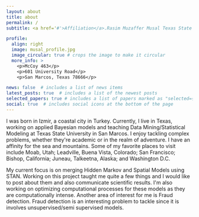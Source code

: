 ```yaml
---
layout: about
title: about
permalink: /
subtitle: <a href='#'>Affiliation</a>.Rasim Muzaffer Musal Texas State University mmusal@gmail.com 

profile:
  align: right
  image: musal_profile.jpg
  image_circular: true # crops the image to make it circular
  more_info: >
    <p>McCoy 463</p>
    <p>601 University Road</p>
    <p>San Marcos, Texas 78666</p>

news: false  # includes a list of news items
latest_posts: true  # includes a list of the newest posts
selected_papers: true # includes a list of papers marked as "selected={true}"
social: true  # includes social icons at the bottom of the page
---
```


I was born in Izmir, a coastal city in Turkey. Currently, I live in Texas, working on applied Bayesian models and teaching Data Mining/Statistical Modeling at Texas State University in San Marcos. I enjoy tackling complex problems, whether they're academic or in the realm of adventure. I have an affinity for the sea and mountains. Some of my favorite places to visit include Moab, Utah; Leadville, Buena Vista, Colorado; San Francisco; Bishop, California; Juneau, Talkeetna, Alaska; and Washington D.C.

My current focus is on merging Hidden Markov and Spatial Models using STAN. Working on this project taught me quite a few things and I would like to post about them and also communicate scientific results. I'm also working on optimizing computational processes for these models as they are computationally intense. Another area of interest for me is Fraud detection. Fraud detection is an interesting problem to tackle since it is involves unsupervised/semi supervised models.  